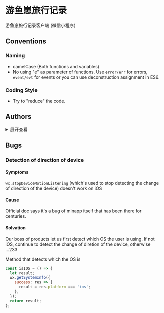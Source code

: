 # 游鱼崽旅行记录
游鱼崽旅行记录客户端 (微信小程序)



## Conventions

### Naming

- camelCase  (Both functions and variables)
- No using "e" as parameter of functions. Use `error/err` for errors, `event/evt` for events or you can use deconstruction assignment in ES6.

### Coding Style

- Try to "reduce" the code.





## Authors

<details>
<summary>展开查看</summary>
<pre><code>
├── pages
│   ├── find
│   │   ├── Author: 姚老师
</code></pre>
</details>




## Bugs

### Detection of direction of device

#### Symptoms

`wx.stopDeviceMotionListening` (which's used to stop detecting the change of direction of the device) doesn't work on iOS

#### Cause

Official doc says it's a bug of minapp itself that has been there for centuries.

#### Solvation

Our boss of products let us first detect which OS the user is using. If not iOS, continue to detect the change of diretion of the device, otherwise ...233

Method that detects which the OS is
```javascript
const isIOS = () => {
  let result;
  wx.getSystemInfo({
    success: res => {
      result = res.platform === 'ios';
    },
  });
  return result;
};
```


